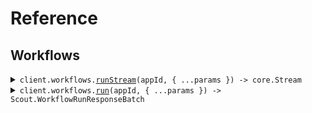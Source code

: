 # Reference

## Workflows

<details><summary><code>client.workflows.<a href="/src/api/resources/workflows/client/Client.ts">runStream</a>(appId, { ...params }) -> core.Stream<Scout.WorkflowRunResponseStreaming></code></summary>
<dl>
<dd>

#### 🔌 Usage

<dl>
<dd>

<dl>
<dd>

```typescript
await client.workflows.runStream("string", {
    revisionId: "string",
    sessionId: "string",
    input: {
        string: 1,
    },
});
```

</dd>
</dl>
</dd>
</dl>

#### ⚙️ Parameters

<dl>
<dd>

<dl>
<dd>

**appId:** `string`

</dd>
</dl>

<dl>
<dd>

**request:** `Scout.WorkflowsRunStreamRequest`

</dd>
</dl>

<dl>
<dd>

**requestOptions:** `Workflows.RequestOptions`

</dd>
</dl>
</dd>
</dl>

</dd>
</dl>
</details>

<details><summary><code>client.workflows.<a href="/src/api/resources/workflows/client/Client.ts">run</a>(appId, { ...params }) -> Scout.WorkflowRunResponseBatch</code></summary>
<dl>
<dd>

#### 🔌 Usage

<dl>
<dd>

<dl>
<dd>

```typescript
await client.workflows.run("app_id", {
    input: {
        key: 1,
    },
});
```

</dd>
</dl>
</dd>
</dl>

#### ⚙️ Parameters

<dl>
<dd>

<dl>
<dd>

**appId:** `string`

</dd>
</dl>

<dl>
<dd>

**request:** `Scout.WorkflowsRunRequest`

</dd>
</dl>

<dl>
<dd>

**requestOptions:** `Workflows.RequestOptions`

</dd>
</dl>
</dd>
</dl>

</dd>
</dl>
</details>
